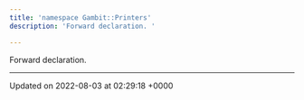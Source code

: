 ```yaml
---
title: 'namespace Gambit::Printers'
description: 'Forward declaration. '

---
```







Forward declaration. 






-------------------------------

Updated on 2022-08-03 at 02:29:18 +0000